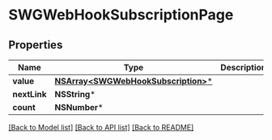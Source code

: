 # SWGWebHookSubscriptionPage

## Properties
Name | Type | Description | Notes
------------ | ------------- | ------------- | -------------
**value** | [**NSArray&lt;SWGWebHookSubscription&gt;***](SWGWebHookSubscription.md) |  | [optional] 
**nextLink** | **NSString*** |  | [optional] 
**count** | **NSNumber*** |  | [optional] 

[[Back to Model list]](../README.md#documentation-for-models) [[Back to API list]](../README.md#documentation-for-api-endpoints) [[Back to README]](../README.md)


